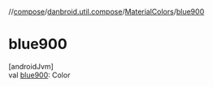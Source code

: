 //[compose](../../../index.md)/[danbroid.util.compose](../index.md)/[MaterialColors](index.md)/[blue900](blue900.md)

# blue900

[androidJvm]\
val [blue900](blue900.md): Color
